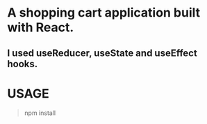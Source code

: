 # A shopping cart application built with React.

## I used useReducer, useState and useEffect hooks.

# USAGE

> npm install
